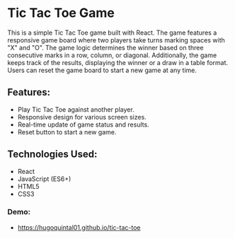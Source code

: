 # Tic Tac Toe Game

This is a simple Tic Tac Toe game built with React. The game features a responsive game board where two players take turns marking spaces with "X" and "O". The game logic determines the winner based on three consecutive marks in a row, column, or diagonal. Additionally, the game keeps track of the results, displaying the winner or a draw in a table format. Users can reset the game board to start a new game at any time.

## Features:
- Play Tic Tac Toe against another player.
- Responsive design for various screen sizes.
- Real-time update of game status and results.
- Reset button to start a new game.

## Technologies Used:
- React
- JavaScript (ES6+)
- HTML5
- CSS3

### Demo:
- https://hugoquintal01.github.io/tic-tac-toe